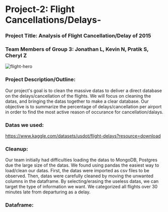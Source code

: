 # Project-2: Flight Cancellations/Delays-


### Project Title: Analysis of Flight Cancellation/Delay of 2015

### Team Members of Group 3: Jonathan L, Kevin N, Pratik S, Cheryl Z

![flight-hero](https://user-images.githubusercontent.com/120348065/226772517-a6562c4d-304a-4fdb-88cb-f1040800ca24.jpg)


### Project Description/Outline: 
Our project's goal is to clean the massive datas to deliver a direct database on the delays/cancellation of the flights. We will focus on cleaning the datas, and bringing the datas together to make a clear database. Our objective is to summarize the percentage of delays/cancellation per airport in order to find the most active reason of occurance for cancellation/dalays.

### Datas we used:
https://www.kaggle.com/datasets/usdot/flight-delays?resource=download

### Cleanup:
Our team initially had difficulties loading the datas to MongoDB, Postgres due the large size of the datas. We found using pandas the easiest way to load/clean our datas. First, the datas were imported as csv files to be observed. Then, datas were carefully cleaned by moving the unwanted columns in the dataframe. By selecting/erasing the useless datas, we can target the type of information we want. We categorized all flights over 30 minutes late from departuring as a delay. 

### Dataframe:



